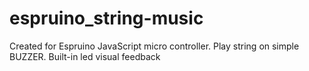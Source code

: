 espruino_string-music
=====================

Created for Espruino JavaScript micro controller. Play string on simple BUZZER. Built-in led visual feedback
